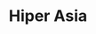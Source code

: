 ---
title: "Hiper Asia"
url: /lleida/hiper-asia-avinguda-de-miquel-batllori/
shop: tienda de variedades
---